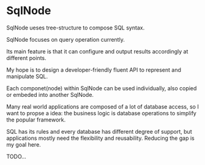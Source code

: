 # SqlNode

SqlNode ueses tree-structure to compose SQL syntax.

SqlNode focuses on query operation currently.

Its main feature is that it can configure and output results accordingly at different points.

My hope is to design a developer-friendly fluent API to represent and manipulate SQL.

Each componet(node) within SqlNode can be used individually, also copied or embeded into another SqlNode.

Many real world applications are composed of a lot of database access, so I want to propse a idea: the business logic is database operations to simplify the popular framework.

SQL has its rules and every database has different degree of support, but applications mostly need the flexibility and reusability. Reducing the gap is my goal here.


TODO...
